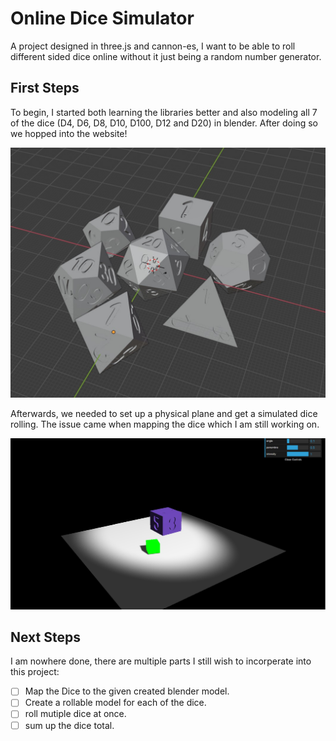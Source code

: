 # Online Dice Simulator

A project designed in three.js and cannon-es, I want to be able to roll different sided dice online without it just being a random number generator.  

## First Steps

To begin, I started both learning the libraries better and also modeling all 7 of the dice (D4, D6, D8, D10, D100, D12 and D20) in blender. After doing so we hopped into the website!

![AllDice](./DiceAll.jpg "All Dice")

Afterwards, we needed to set up a physical plane and get a simulated dice rolling. The issue came when mapping the dice which I am still working on. 

![LiveDice](./LiveDice.jpg "Simulated")

## Next Steps

I am nowhere done, there are multiple parts I still wish to incorperate into this project:

- [ ] Map the Dice to the given created blender model.
- [ ] Create a rollable model for each of the dice.
- [ ] roll mutiple dice at once.
- [ ] sum up the dice total.
